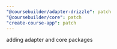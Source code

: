 ```yaml
---
"@coursebuilder/adapter-drizzle": patch
"@coursebuilder/core": patch
"create-course-app": patch
---
```


adding adapter and core packages
